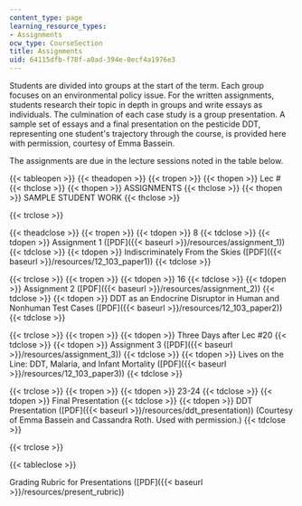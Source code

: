 ```yaml
---
content_type: page
learning_resource_types:
- Assignments
ocw_type: CourseSection
title: Assignments
uid: 64115dfb-f78f-a0ad-394e-0ecf4a1976e3
---
```


Students are divided into groups at the start of the term. Each group focuses on an environmental policy issue. For the written assignments, students research their topic in depth in groups and write essays as individuals. The culmination of each case study is a group presentation. A sample set of essays and a final presentation on the pesticide DDT, representing one student's trajectory through the course, is provided here with permission, courtesy of Emma Bassein.

The assignments are due in the lecture sessions noted in the table below.

{{< tableopen >}}
{{< theadopen >}}
{{< tropen >}}
{{< thopen >}}
Lec #
{{< thclose >}}
{{< thopen >}}
ASSIGNMENTS
{{< thclose >}}
{{< thopen >}}
SAMPLE STUDENT WORK
{{< thclose >}}

{{< trclose >}}

{{< theadclose >}}
{{< tropen >}}
{{< tdopen >}}
8
{{< tdclose >}}
{{< tdopen >}}
Assignment 1 ([PDF]({{< baseurl >}}/resources/assignment_1))
{{< tdclose >}}
{{< tdopen >}}
Indiscriminately From the Skies ([PDF]({{< baseurl >}}/resources/12_103_paper1))
{{< tdclose >}}

{{< trclose >}}
{{< tropen >}}
{{< tdopen >}}
16
{{< tdclose >}}
{{< tdopen >}}
Assignment 2 ([PDF]({{< baseurl >}}/resources/assignment_2))
{{< tdclose >}}
{{< tdopen >}}
DDT as an Endocrine Disruptor in Human and Nonhuman Test Cases ([PDF]({{< baseurl >}}/resources/12_103_paper2))
{{< tdclose >}}

{{< trclose >}}
{{< tropen >}}
{{< tdopen >}}
Three Days after Lec #20
{{< tdclose >}}
{{< tdopen >}}
Assignment 3 ([PDF]({{< baseurl >}}/resources/assignment_3))
{{< tdclose >}}
{{< tdopen >}}
Lives on the Line: DDT, Malaria, and Infant Mortality ([PDF]({{< baseurl >}}/resources/12_103_paper3))
{{< tdclose >}}

{{< trclose >}}
{{< tropen >}}
{{< tdopen >}}
23-24
{{< tdclose >}}
{{< tdopen >}}
Final Presentation
{{< tdclose >}}
{{< tdopen >}}
DDT Presentation ([PDF]({{< baseurl >}}/resources/ddt_presentation)) (Courtesy of Emma Bassein and Cassandra Roth. Used with permission.)
{{< tdclose >}}

{{< trclose >}}

{{< tableclose >}}

Grading Rubric for Presentations ([PDF]({{< baseurl >}}/resources/present_rubric))